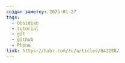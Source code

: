 ```yaml
---
создал заметку: 2025-01-27
tags:
  - Obsidian
  - tutorial
  - git
  - github
  - Phone
link: https://habr.com/ru/articles/843288/
---
```

